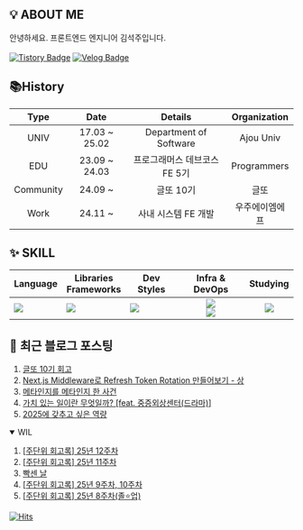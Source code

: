 ## 💡 ABOUT ME

안녕하세요. 프론트엔드 엔지니어 김석주입니다.<br />
<br />
[![Tistory Badge](https://img.shields.io/badge/기록_블로그-shqpdltm.tistory.com-ff5a4a?style=flat-square&logo=Tistory)](https://shqpdltm.tistory.com/)
[![Velog Badge](https://img.shields.io/badge/TIL&번역_Velog-@asdfg7123-Brightgreen?style=flat-square&logo=Velog)](https://velog.io/@asdfg7123/)

## 📚History
| Type | Date | Details | Organization |
| :---: | :---: | :---: | :---: |
| UNIV | 17.03 ~ 25.02 | Department of Software | Ajou Univ |
| EDU | 23.09 ~ 24.03 | 프로그래머스 데브코스 FE 5기 | Programmers |
| Community | 24.09 ~ | 글또 10기 | 글또 |
| Work | 24.11 ~ | 사내 시스템 FE 개발 | 우주에이엠에프 |

## ✨ SKILL

| Language                                                   | Libraries <br /> Frameworks                                         | Dev Styles                                                                      |                                                                        Infra & DevOps                                                                        | Studying                                          |
| ---------------------------------------------------------- | ------------------------------------------------------------------- | ------------------------------------------------------------------------------- | :----------------------------------------------------------------------------------------------------------------------------------------------------------: | :------------------------------------------------: |
| <img src="https://skillicons.dev/icons?i=js,ts&perline="/> | <img src="https://skillicons.dev/icons?i=react,vue&perline="/><br/> | <img src="https://skillicons.dev/icons?i=styledcomponents,sass&perline="/><br/> | <img src="https://skillicons.dev/icons?i=aws,vercel,vite&perline="/> <br/> <img src="https://skillicons.dev/icons?i=githubactions,ubuntu,discord&perline="/> | <img src="https://skillicons.dev/icons?i=nextjs"/> |


## 📄 최근 블로그 포스팅

<div align="left">
<!-- LATEST_POSTS -->

1. <a href="https://shqpdltm.tistory.com/79" target="_blank">글또 10기 회고</a>
2. <a href="https://shqpdltm.tistory.com/78" target="_blank">Next.js Middleware로 Refresh Token Rotation 만들어보기 - 상</a>
3. <a href="https://shqpdltm.tistory.com/77" target="_blank">메타인지를 메타인지 한 사건</a>
4. <a href="https://shqpdltm.tistory.com/76" target="_blank">가치 있는 일이란 무엇일까? [feat. 중증외상센터(드라마)]</a>
5. <a href="https://shqpdltm.tistory.com/74" target="_blank">2025에 갖추고 싶은 역량</a>

<!-- LATEST_POSTS_END -->
</div>
<details open>
  <summary>WIL</summary>
<!-- LATEST_TILS -->

1. <a href="https://velog.io/@asdfg7123/%EC%A3%BC%EB%8B%A8%EC%9C%84-%ED%9A%8C%EA%B3%A0%EB%A1%9D-25%EB%85%84-12%EC%A3%BC%EC%B0%A8" target="_blank">[주단위 회고록] 25년 12주차</a>
2. <a href="https://velog.io/@asdfg7123/%EC%A3%BC%EB%8B%A8%EC%9C%84-%ED%9A%8C%EA%B3%A0%EB%A1%9D-25%EB%85%84-11%EC%A3%BC%EC%B0%A8" target="_blank">[주단위 회고록] 25년 11주차</a>
3. <a href="https://velog.io/@asdfg7123/%EB%B9%A1%EC%84%BC-%EB%82%A0" target="_blank">빡센 날</a>
4. <a href="https://velog.io/@asdfg7123/%EC%A3%BC%EB%8B%A8%EC%9C%84-%ED%9A%8C%EA%B3%A0%EB%A1%9D-25%EB%85%84-9%EC%A3%BC%EC%B0%A8-10%EC%A3%BC%EC%B0%A8" target="_blank">[주단위 회고록] 25년 9주차, 10주차</a>
5. <a href="https://velog.io/@asdfg7123/%EC%A3%BC%EB%8B%A8%EC%9C%84-%ED%9A%8C%EA%B3%A0%EB%A1%9D-25%EB%85%84-8%EC%A3%BC%EC%B0%A8%EC%A1%B8%EC%97%85" target="_blank">[주단위 회고록] 25년 8주차(졸⭐️업)</a>

<!-- LATEST_TILS_END -->
</details>

<!--
## 🎯커밋 챌린지 from 2023.09.14

<div align="center">
  <a href="https://git.io/streak-stats">
    <img src="https://streak-stats.demolab.com?user=ksjdev" alt="GitHub Streak" />
  </a>
</div>
-->
<!-- [![Solved.ac Profile](http://mazassumnida.wtf/api/v2/generate_badge?boj=asdfg7123)](https://solved.ac/asdfg7123/) -->


[![Hits](https://hits.seeyoufarm.com/api/count/incr/badge.svg?url=https%3A%2F%2Fgithub.com%2FSoJuSo&count_bg=%2350A1DF&title_bg=%23555555&icon=&icon_color=%23E7E7E7&title=hits&edge_flat=false)](https://github.com/SoJuSo)
